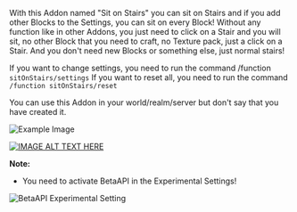 With this Addon named "Sit on Stairs" you can sit on Stairs and if you add other Blocks to the Settings, you can sit on every Block! Without any function like in other Addons, you just need to click on a Stair and you will sit, no other Block that you need to craft, no Texture pack, just a click on a Stair. And you don't need new Blocks or something else, just normal stairs!


If you want to change settings, you need to run the command /function `sitOnStairs/settings`
If you want to reset all, you need to run the command `/function sitOnStairs/reset`

You can use this Addon in your world/realm/server but don't say that you have created it.

![Example Image](https://api.mcpedl.com/storage/submissions/163587/images/sit-on-stairs_2.png)


[![IMAGE ALT TEXT HERE](https://img.youtube.com/vi/NnUPHdjrNPY/0.jpg)](https://youtu.be/NnUPHdjrNPY)


**Note:**
- You need to activate BetaAPI in the Experimental Settings!

![BetaAPI Experimental Setting](https://api.mcpedl.com/storage/submissions/165965/images/11940-run-command-on-item-use_2.png)